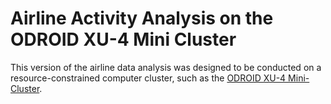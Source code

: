 # Airline Activity Analysis on the ODROID XU-4 Mini Cluster
This version of the airline data analysis was designed to be conducted on a resource-constrained computer cluster, such as the [ODROID XU-4 Mini-Cluster](https://diybigdata.net/odroid-xu4-cluster/). 
